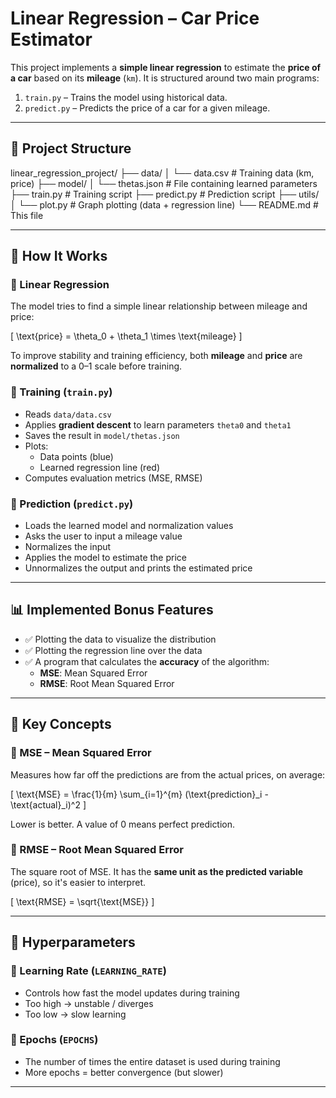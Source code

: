 # Linear Regression – Car Price Estimator

This project implements a **simple linear regression** to estimate the **price of a car** based on its **mileage** (`km`). It is structured around two main programs:

1. `train.py` – Trains the model using historical data.
2. `predict.py` – Predicts the price of a car for a given mileage.

---

## 📁 Project Structure

linear_regression_project/
├── data/
│ └── data.csv # Training data (km, price)
├── model/
│ └── thetas.json # File containing learned parameters
├── train.py # Training script
├── predict.py # Prediction script
├── utils/
│ └── plot.py # Graph plotting (data + regression line)
└── README.md # This file


---

## 🧠 How It Works

### 🔸 Linear Regression

The model tries to find a simple linear relationship between mileage and price:

\[
\text{price} = \theta_0 + \theta_1 \times \text{mileage}
\]

To improve stability and training efficiency, both **mileage** and **price** are **normalized** to a 0–1 scale before training.

### 🔸 Training (`train.py`)

- Reads `data/data.csv`
- Applies **gradient descent** to learn parameters `theta0` and `theta1`
- Saves the result in `model/thetas.json`
- Plots:
  - Data points (blue)
  - Learned regression line (red)
- Computes evaluation metrics (MSE, RMSE)

### 🔸 Prediction (`predict.py`)

- Loads the learned model and normalization values
- Asks the user to input a mileage value
- Normalizes the input
- Applies the model to estimate the price
- Unnormalizes the output and prints the estimated price

---

## 📊 Implemented Bonus Features

- ✅ Plotting the data to visualize the distribution
- ✅ Plotting the regression line over the data
- ✅ A program that calculates the **accuracy** of the algorithm:
  - **MSE**: Mean Squared Error
  - **RMSE**: Root Mean Squared Error

---

## 🧪 Key Concepts

### 🔹 MSE – Mean Squared Error

Measures how far off the predictions are from the actual prices, on average:

\[
\text{MSE} = \frac{1}{m} \sum_{i=1}^{m} (\text{prediction}_i - \text{actual}_i)^2
\]

Lower is better. A value of 0 means perfect prediction.

### 🔹 RMSE – Root Mean Squared Error

The square root of MSE. It has the **same unit as the predicted variable** (price), so it's easier to interpret.

\[
\text{RMSE} = \sqrt{\text{MSE}}
\]

---

## 🔧 Hyperparameters

### 🔸 Learning Rate (`LEARNING_RATE`)
- Controls how fast the model updates during training
- Too high → unstable / diverges
- Too low → slow learning

### 🔸 Epochs (`EPOCHS`)
- The number of times the entire dataset is used during training
- More epochs = better convergence (but slower)

---

